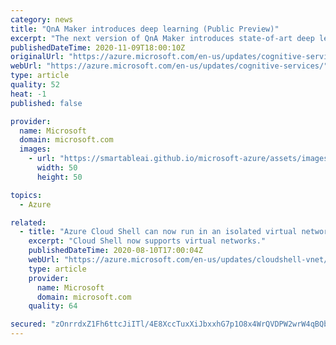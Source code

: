 ```yaml
---
category: news
title: "QnA Maker introduces deep learning (Public Preview)"
excerpt: "The next version of QnA Maker introduces state-of-art deep learning technologies and advances several core capabilities like better relevance and precise answering."
publishedDateTime: 2020-11-09T18:00:10Z
originalUrl: "https://azure.microsoft.com/en-us/updates/cognitive-services/"
webUrl: "https://azure.microsoft.com/en-us/updates/cognitive-services/"
type: article
quality: 52
heat: -1
published: false

provider:
  name: Microsoft
  domain: microsoft.com
  images:
    - url: "https://smartableai.github.io/microsoft-azure/assets/images/organizations/microsoft.com-50x50.jpg"
      width: 50
      height: 50

topics:
  - Azure

related:
  - title: "Azure Cloud Shell can now run in an isolated virtual network (public preview)"
    excerpt: "Cloud Shell now supports virtual networks."
    publishedDateTime: 2020-08-10T17:00:04Z
    webUrl: "https://azure.microsoft.com/en-us/updates/cloudshell-vnet/"
    type: article
    provider:
      name: Microsoft
      domain: microsoft.com
    quality: 64

secured: "zOnrrdxZ1Fh6ttcJiITl/4E8XccTuxXiJbxxhG7p1O8x4WrQVDPW2wrW4qBQbFi/diypmlyKB6/CTBBG4ZSy62T66upqnaldn0h9u5qnR6N3sdvUBDsXvOszORor5YXv9lD10P+KnGfjcPITvtvzWwrF//jySoFxJnwaoWN1quhnik6pxX0wz9rSYrTkU0KlJcK3ZFWmiHjTIEMXFGIR6Rg8cUdsqUUNV3soVNQB7GDsbdAEGrZ/Pux+giyTpCSNyKDs6xlX+ycRaAseGp9QSuZqNK1EpcKbNmRNRisxn3jlH6wcVI42zHnQL+i0rKFocUpMGGDB/NTzJMpn7e9xOqqIfkEw28m74AG6Lj4uKIw=;iOciD5JcsykOk2FIB5EoLg=="
---
```


